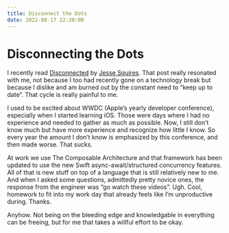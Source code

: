 ```yaml
---
title: Disconnect the Dots
date: 2022-08-17 22:20:00
---
```


# Disconnecting the Dots
I recently read [Disconnected][1] by [Jesse Squires][2]. That post really resonated with me, not because I too had recently gone on a technology break but because I dislike and am burned out by the constant need to “keep up to date”. That cycle is really painful to me.

I used to be excited about WWDC (Apple’s yearly developer conference), especially when I started learning iOS. Those were days where I had no experience and needed to gather as much as possible. Now, I still don’t know much but have more experience and recognize how little I know. So every year the amount I don’t know is emphasized by this conference, and then made worse. That sucks.

At work we use The Composable Architecture and that framework has been updated to use the new Swift async-await/structured concurrency features. All of that is new stuff on top of a language that is still relatively new to me. And when I asked some questions, admittedly pretty novice ones, the response from the engineer was “go watch these videos”. Ugh. Cool, homework to fit into my work day that already feels like I’m unproductive during. Thanks. 

Anyhow. Not being on the bleeding edge and knowledgable in everything can be freeing, but for me that takes a willful effort to be okay.

[1]:	https://www.jessesquires.com/blog/2022/07/25/disconnected/
[2]:	https://twitter.com/jesse_squires
